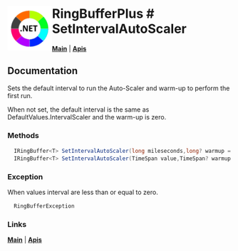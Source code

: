 # <img align="left" width="100" height="100" src="./images/icon.png"> RingBufferPlus #  SetIntervalAutoScaler

[**Main**](index.md#help) | 
[**Apis**](index.md#apis)

## Documentation
Sets the default interval to run the Auto-Scaler and warm-up to perform the first run. 

When not set, the default interval is the same as DefaultValues.IntervalScaler and the warm-up is zero.

### Methods

```csharp
  IRingBuffer<T> SetIntervalAutoScaler(long mileseconds,long? warmup = null)
  IRingBuffer<T> SetIntervalAutoScaler(TimeSpan value,TimeSpan? warmup = null)
``` 

### Exception

When values interval are less than or equal to zero.

```csharp
  RingBufferException
``` 

### Links
[**Main**](index.md#help) | 
[**Apis**](index.md#apis)
